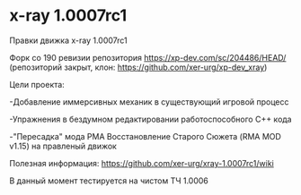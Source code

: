 # x-ray 1.0007rc1
Правки движка x-ray 1.0007rc1

Форк со 190 ревизии репозитория https://xp-dev.com/sc/204486/HEAD/ (репозиторий закрыт, клон: https://github.com/xer-urg/xp-dev_xray)


Цели проекта:

-Добавление иммерсивных механик в существующий игровой процесс

-Упражнения в бездумном редактировании работоспособного C++ кода

-"Пересадка" мода РМА Восстановление Старого Сюжета (RMA MOD v1.15) на правленый движок


Полезная информация:
https://github.com/xer-urg/xray-1.0007rc1/wiki

В данный момент тестируется на чистом ТЧ 1.0006
